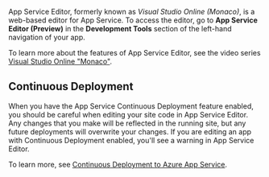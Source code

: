 App Service Editor, formerly known as *Visual Studio Online (Monaco)*, is a web-based editor for App Service. To access the editor, go to **App Service Editor (Preview)** in the **Development Tools** section of the left-hand navigation of your app.

To learn more about the features of App Service Editor, see the video series [Visual Studio Online "Monaco"](https://channel9.msdn.com/Series/Visual-Studio-Online-Monaco). 

## Continuous Deployment

When you have the App Service Continuous Deployment feature enabled, you should be careful when editing your site code in App Service Editor. Any changes that you make will be reflected in the running site, but any future deployments will overwrite your changes. If you are editing an app with Continuous Deployment enabled, you'll see a warning in App Service Editor. 

To learn more, see [Continuous Deployment to Azure App Service](https://azure.microsoft.com/en-us/documentation/articles/app-service-continuous-deployment/#comments).